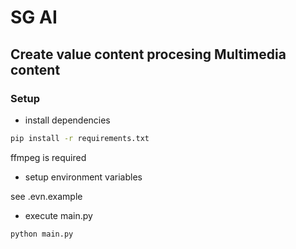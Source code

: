 # SG AI

## Create value content procesing Multimedia content

### Setup

* install dependencies

```bash
pip install -r requirements.txt
```

ffmpeg is required

* setup environment variables

see .evn.example


* execute main.py

```bash
python main.py
```

